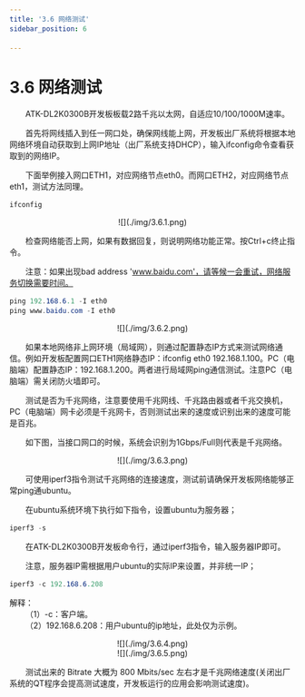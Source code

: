 ```yaml
---
title: '3.6 网络测试'
sidebar_position: 6

---
```


# 3.6 网络测试

&emsp;&emsp;ATK-DL2K0300B开发板板载2路千兆以太网，自适应10/100/1000M速率。

&emsp;&emsp;首先将网线插入到任一网口处，确保网线能上网，开发板出厂系统将根据本地网络环境自动获取到上网IP地址（出厂系统支持DHCP），输入ifconfig命令查看获取到的网络IP。

&emsp;&emsp;下面举例接入网口ETH1，对应网络节点eth0。而网口ETH2，对应网络节点eth1，测试方法同理。

```c#
ifconfig
```

<center>
![](./img/3.6.1.png)
</center>

&emsp;&emsp;检查网络能否上网，如果有数据回复，则说明网络功能正常。按Ctrl+c终止指令。

&emsp;&emsp;注意：如果出现bad address 'www.baidu.com'，请等候一会重试，网络服务切换需要时间。

```c#
ping 192.168.6.1 -I eth0
ping www.baidu.com -I eth0
```

<center>
![](./img/3.6.2.png)
</center>

&emsp;&emsp;如果本地网络非上网环境（局域网），则通过配置静态IP方式来测试网络通信。例如开发板配置网口ETH1网络静态IP：ifconfig eth0 192.168.1.100。PC（电脑端）配置静态IP：192.168.1.200。两者进行局域网ping通信测试。注意PC（电脑端）需关闭防火墙即可。

&emsp;&emsp;测试是否为千兆网络，注意要使用千兆网线、千兆路由器或者千兆交换机，PC（电脑端）网卡必须是千兆网卡，否则测试出来的速度或识别出来的速度可能是百兆。

&emsp;&emsp;如下图，当接口网口的时候，系统会识别为1Gbps/Full则代表是千兆网络。

<center>
![](./img/3.6.3.png)
</center>

&emsp;&emsp;可使用iperf3指令测试千兆网络的连接速度，测试前请确保开发板网络能够正常ping通ubuntu。

&emsp;&emsp;在ubuntu系统环境下执行如下指令，设置ubuntu为服务器；

```c#
iperf3 -s
```

&emsp;&emsp;在ATK-DL2K0300B开发板命令行，通过iperf3指令，输入服务器IP即可。

&emsp;&emsp;注意，服务器IP需根据用户ubuntu的实际IP来设置，并非统一IP；

```c#
iperf3 -c 192.168.6.208
```

解释：<br />
&emsp;&emsp;（1）-c：客户端。<br />
&emsp;&emsp;（2）192.168.6.208：用户ubuntu的ip地址，此处仅为示例。

<center>
![](./img/3.6.4.png)
</center>

<center>
![](./img/3.6.5.png)
</center>

&emsp;&emsp;测试出来的 Bitrate 大概为 800 Mbits/sec 左右才是千兆网络速度(关闭出厂系统的QT程序会提高测试速度，开发板运行的应用会影响测试速度)。











